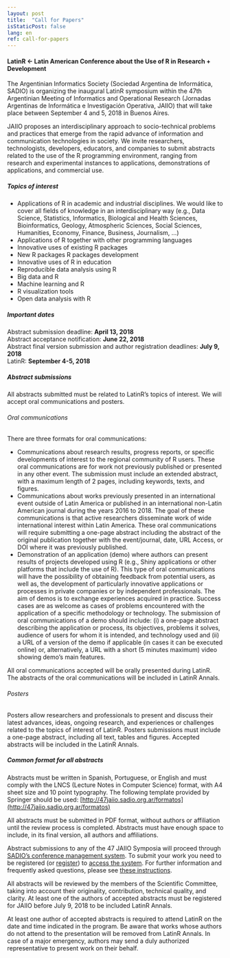 ```yaml
---
layout: post
title:  "Call for Papers"
isStaticPost: false
lang: en
ref: call-for-papers
---
```


#### LatinR <- Latin American Conference about the Use of R in Research + Development

The Argentinian Informatics Society (Sociedad Argentina de Informática, 
SADIO) is organizing the inaugural LatinR symposium within the 47th Argentinian Meeting of Informatics and Operational Research (Jornadas Argentinas de Informática e Investigación Operativa, JAIIO) that will take place between September 4 and 5, 2018 in Buenos Aires.

JAIIO proposes an interdisciplinary approach to socio-technical problems and practices that emerge from the rapid advance of information and communication technologies in society. We invite researchers, technologists, developers, educators, and companies to submit abstracts related to the use of the R programming environment, ranging from research and experimental instances to
applications, demonstrations of applications, and commercial use. 

##### Topics of interest

* Applications of R in academic and industrial disciplines. We would like to cover all fields of knowledge in an interdisciplinary way (e.g., Data Science, Statistics, Informatics, Biological and Health Sciences, Bioinformatics, Geology, Atmospheric Sciences, Social Sciences, Humanities,
Economy, Finance, Business, Journalism, ...)
* Applications of R together with other programming languages
* Innovative uses of existing R packages
* New R packages
R packages development
* Innovative uses of R in education
* Reproducible data analysis using R
* Big data and R
* Machine learning and R
* R visualization tools
* Open data analysis with R

##### Important dates
Abstract submission deadline: **April 13, 2018**   
Abstract acceptance notification: **June 22, 2018**   
Abstract final version submission and author registration deadlines: **July 9, 2018**   
LatinR: **September 4-5, 2018**   

##### Abstract submissions

All abstracts submitted must be related to LatinR’s topics of interest. We will accept oral communications and posters.

###### Oral communications
There are three formats for oral communications:

* Communications about research results, progress reports, or specific developments of interest to the regional community of R users. These oral communications are for work not previously published or presented in any other event. The submission must include an extended abstract, with a maximum length of 2 pages, including keywords, texts, and figures.
* Communications about works previously presented in an international event outside of Latin America or published in an international non-Latin American journal during the years 2016 to 2018. The goal of these communications is that active researchers disseminate work of wide international interest within Latin America. These oral communications will require submitting a one-page abstract including the abstract of the original publication together with the event/journal, date, URL Access, or DOI where it was previously published.
* Demonstration of an application (demo) where authors can present results of projects developed using R (e.g., Shiny applications or other platforms that include the use of R). This type of oral communications will have the possibility of obtaining feedback from potential users, as well as, the development of particularly innovative applications or processes in private
companies or by independent professionals. The aim of demos is to exchange experiences acquired in practice. Success cases are as welcome as cases of problems encountered with the application of a specific methodology or technology. The submission of oral communications of a demo should include: (i) a one-page abstract describing the application or process, its objectives, problems it solves, audience of users for whom it is intended, and technology used and (ii) a URL of a version of the demo if applicable (in cases it can be executed online) or, alternatively, a URL with a short (5 minutes maximum) video showing demo’s main features.

All oral communications accepted will be orally presented during LatinR. The abstracts of the oral communications will be included in LatinR Annals.

###### Posters 

Posters allow researchers and professionals to present and discuss their latest advances, ideas, ongoing research, and experiences or challenges related to the topics of interest of LatinR. Posters submissions must include a one-page abstract, including all text, tables and figures. Accepted abstracts will be included in the LatinR Annals.

##### Common format for all abstracts

Abstracts must be written in Spanish, Portuguese, or English and must comply with the LNCS (Lecture Notes in Computer Science) format, with A4 sheet size and 10 point typography. The following template provided by Springer should be used: [http://47jaiio.sadio.org.ar/formatos](http://47jaiio.sadio.org.ar/formatos)

All abstracts must be submitted in PDF format, without authors or affiliation until the review process is completed. Abstracts must have enough space to include, in its final version, all authors and affiliations.

Abstract submissions to any of the 47 JAIIO Symposia will proceed through 
[SADIO’s conference management system](http://sgc.sadio.org.ar/sgc/index.php). To submit your work you need to be registered (or [register](http://sgc.sadio.org.ar/sgc/index.php/index/index/user/account)) to [access the system](http://sgc.sadio.org.ar/sgc/index.php/index/index/login). For further information and frequently asked questions, please see [these instructions](http://47jaiio.sadio.org.ar/index.php?q=envio-trabajos).

All abstracts will be reviewed by the members of the Scientific Committee, taking into account their originality, contribution, technical quality, and clarity. At least one of the authors of accepted abstracts must be registered for JAIIO before July 9, 2018 to be included LatinR Annals.

At least one author of accepted abstracts is required to attend LatinR on the date and time indicated in the program. Be aware that works whose authors do not attend to the presentation will be removed from LatinR Annals. In case of a major emergency, authors may send a duly authorized representative to present work on their behalf.